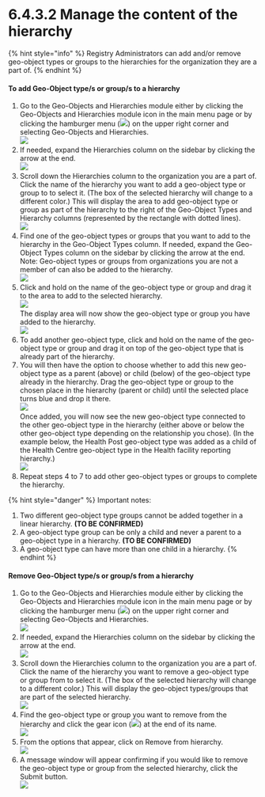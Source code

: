 # 6.4.3.2 Manage the content of the hierarchy

{% hint style="info" %}
Registry Administrators can add and/or remove geo-object types or groups to the hierarchies for the organization they are a part of.
{% endhint %}

#### **To add Geo-Object type/s or group/s to a hierarchy**

1. Go to the Geo-Objects and Hierarchies module either by clicking the Geo-Objects and Hierarchies module icon in the main menu page or by clicking the hamburger menu (![](https://lh3.googleusercontent.com/iuPmL\_Z1smFoRNK34qpVh9--96pLjj8A-P4QdCAlpcvxkSIfD3bihusMrW6MlenmddHse4DMtkIfNaLzts2tH95aM8vei5RBC6-FuLkbYRi4j4V9LiSgid0KfK2wPUgPo-Oim\_IF7FqvJW8Ck-ESi0sPLJ2Hi6rets24LbXMhLUD7h3zOJePImZz)) on the upper right corner and selecting Geo-Objects and Hierarchies.\
   ![](<../../../../../.gitbook/assets/image (5) (1) (1).png>)
2. If needed, expand the Hierarchies column on the sidebar by clicking the arrow at the end.\
   ![](<../../../../../.gitbook/assets/image (16) (1) (1).png>)
3. Scroll down the Hierarchies column to the organization you are a part of. Click the name of the hierarchy you want to add a geo-object type or group to to select it. (The box of the selected hierarchy will change to a different color.) This will display the area to add geo-object type or group as part of the hierarchy to the right of the Geo-Object Types and Hierarchy columns (represented by the rectangle with dotted lines).\
   ![](https://lh4.googleusercontent.com/Jxsmc6aONAU3-udfty1\_9hh5xIWoCrFs\_r2r3AI0MbOUwuPqM1miP1l4bNzoz5Cj2s60xOfH536X1n72faAN2me0v-cPBm4ShRMUEcBFbIMnl-DNzft-e-4vemFWOfhBQPLftP9CwyamJrINk68MC-pjM6G163cV9u-jrqnareDhmOOJDEMeJJQV)
4. Find one of the geo-object types or groups that you want to add to the hierarchy in the Geo-Object Types column. If needed, expand the Geo-Object Types column on the sidebar by clicking the arrow at the end. Note: Geo-object types or groups from organizations you are not a member of can also be added to the hierarchy.\
   ![](<../../../../../.gitbook/assets/image (12) (2).png>)
5. Click and hold on the name of the geo-object type or group and drag it to the area to add to the selected hierarchy.\
   ![](<../../../../../.gitbook/assets/image (16) (1) (2).png>)\
   The display area will now show the geo-object type or group you have added to the hierarchy.\
   ![](<../../../../../.gitbook/assets/image (2) (3).png>)
6. To add another geo-object type, click and hold on the name of the geo-object type or group and drag it on top of the geo-object type that is already part of the hierarchy.&#x20;
7. You will then have the option to choose whether to add this new geo-object type as a parent (above) or child (below) of the geo-object type already in the hierarchy. Drag the geo-object type or group to the chosen place in the hierarchy (parent or child) until the selected place turns blue and drop it there.\
   ![](<../../../../../.gitbook/assets/image (6) (2).png>)\
   Once added, you will now see the new geo-object type connected to the other geo-object type in the hierarchy (either above or below the other geo-object type depending on the relationship you chose). (In the example below, the Health Post geo-object type was added as a child of the Health Centre geo-object type in the Health facility reporting hierarchy.)\
   ![](https://lh4.googleusercontent.com/ceFCnlsbA8dfuQU6jM7oFmL8HdmWf0yLYNb8PP4BZVT7r73NOU8rOC8cDQF9E-QsHfVe58DRIr4mOy4gMrpTpM7GJOMJXB6ShPGFyBdppPCe3erRXIDOuWGiAUK2rhpaNcggLyy6J\_AeU0gggnZrbw1F47kmRh4dsUcGunTaCExhypDUoMPY\_iZJ)
8. Repeat steps 4 to 7 to add other geo-object types or groups to complete the hierarchy.

{% hint style="danger" %}
Important notes:&#x20;

1. Two different geo-object type groups cannot be added together in a linear hierarchy. **(TO BE CONFIRMED)**&#x20;
2. A geo-object type group can be only a child and never a parent to a geo-object type in a hierarchy. **(TO BE CONFIRMED)**&#x20;
3. A geo-object type can have more than one child in a hierarchy.
{% endhint %}

#### Remove Geo-Object type/s or group/s from a hierarchy

1. Go to the Geo-Objects and Hierarchies module either by clicking the Geo-Objects and Hierarchies module icon in the main menu page or by clicking the hamburger menu (![](https://lh3.googleusercontent.com/iuPmL\_Z1smFoRNK34qpVh9--96pLjj8A-P4QdCAlpcvxkSIfD3bihusMrW6MlenmddHse4DMtkIfNaLzts2tH95aM8vei5RBC6-FuLkbYRi4j4V9LiSgid0KfK2wPUgPo-Oim\_IF7FqvJW8Ck-ESi0sPLJ2Hi6rets24LbXMhLUD7h3zOJePImZz)) on the upper right corner and selecting Geo-Objects and Hierarchies.\
   ![](<../../../../../.gitbook/assets/image (5) (1) (1).png>)
2. If needed, expand the Hierarchies column on the sidebar by clicking the arrow at the end.\
   ![](<../../../../../.gitbook/assets/image (16) (1) (1).png>)
3. Scroll down the Hierarchies column to the organization you are a part of. Click the name of the hierarchy you want to remove a geo-object type or group from to select it. (The box of the selected hierarchy will change to a different color.) This will display the geo-object types/groups that are part of the selected hierarchy.\
   ![](https://lh5.googleusercontent.com/Rc\_8zZzyeXt0sxt9HwDY3qxKN4wlgxqiM3wyHncnlke6nmpTluBYVwMcfNet3xx2bK5XHTzN1QHSJLpTaYcYl0RLKIs9ot800MWISrCv0OXe35kjxRlE6BSzHdrQ0W0cpr3tpkMI4oFIaPD98-lR4NCWJsQRVeSNEd382FoTzSrfC1digf4gkstR)
4. Find the geo-object type or group you want to remove from the hierarchy and click the gear icon (![](https://lh3.googleusercontent.com/opAub8U1fJ2Mgcg2SS2TxxhMWudBPL956h5H72-uuXqppmmqOrQFSFKBVKRveMwmrlyCp4QaRThvxE8aqFkbea-9abSRrJ\_u6-KEGOe6OrOFGI7d6iVdZeVEoOOZqBu63749utuD4eX\_u6k2wZzlJ3aBJpsnET4iZht1Q2eog6e6IyPQtbCxWOuW)) at the end of its name.\
   ![](https://lh5.googleusercontent.com/BvPyScVY2xNtLuBHeV783KrTT9zTcJ9g4bOlzn\_zfPSjybzkpTWs5-iMKvm\_-nVnkNQ4ywM0RVk0mU45yENvzhkiJU-nDPXjKVwJTPfeu-hmUfGmBj5retgJ9OGWwGMGQIPy44QcfERSE2kYGtFPM0-sTPqKYtGoqKfrsvA6JfnJaQASxV0df290)
5. From the options that appear, click on Remove from hierarchy.\
   ![](<../../../../../.gitbook/assets/image (11) (2) (1).png>)
6. A message window will appear confirming if you would like to remove the geo-object type or group from the selected hierarchy, click the Submit button.\
   ![](https://lh5.googleusercontent.com/SQj8brhyM1A6VP4GTooGg7p9t7i6FtxrNK8ST7BHh1MsDZnpj9hKh01IZAwIZeOl94dnMU9ZNtjEPwJfc\_rYjdaPi29OhSXDw01hLprT1g\_O3wVn25nXzLtj18XVogFMPSRSOKtAhtzyftfAmnRp1\_0gE89g24j0XcfLk5bMFDAcJtj9YXgivjL\_)
